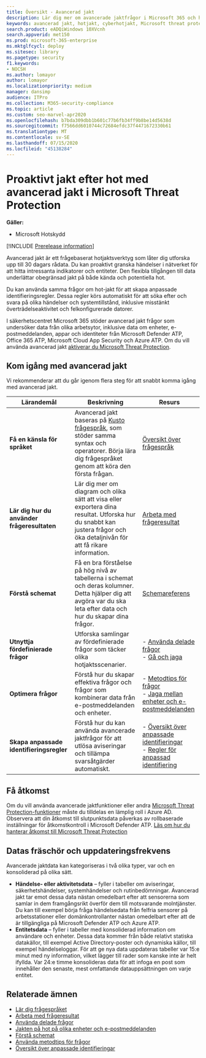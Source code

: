 ```yaml
---
title: Översikt - Avancerad jakt
description: Lär dig mer om avancerade jaktfrågor i Microsoft 365 och hur du använder dem för att proaktivt hitta hot och svagheter i nätverket
keywords: avancerad jakt, hotjakt, cyberhotjakt, Microsoft threat protection, microsoft 365, mtp, m365, sök, fråga, telemetri, anpassade upptäckter, schema, kusto, microsoft 365, Microsoft Threat Protection
search.product: eADQiWindows 10XVcnh
search.appverid: met150
ms.prod: microsoft-365-enterprise
ms.mktglfcycl: deploy
ms.sitesec: library
ms.pagetype: security
f1.keywords:
- NOCSH
ms.author: lomayor
author: lomayor
ms.localizationpriority: medium
manager: dansimp
audience: ITPro
ms.collection: M365-security-compliance
ms.topic: article
ms.custom: seo-marvel-apr2020
ms.openlocfilehash: b7bda309dbb1b601c77b6fb34ff9b8be14d5638d
ms.sourcegitcommit: f7566dd6010744c72684efdc37f4471672330b61
ms.translationtype: MT
ms.contentlocale: sv-SE
ms.lasthandoff: 07/15/2020
ms.locfileid: "45138284"
---
```

# <a name="proactively-hunt-for-threats-with-advanced-hunting-in-microsoft-threat-protection"></a>Proaktivt jakt efter hot med avancerad jakt i Microsoft Threat Protection

**Gäller:**
- Microsoft Hotskydd

[!INCLUDE [Prerelease information](../includes/prerelease.md)]

Avancerad jakt är ett frågebaserat hotjaktsverktyg som låter dig utforska upp till 30 dagars rådata. Du kan proaktivt granska händelser i nätverket för att hitta intressanta indikatorer och entiteter. Den flexibla tillgången till data underlättar obegränsad jakt på både kända och potentiella hot.

Du kan använda samma frågor om hot-jakt för att skapa anpassade identifieringsregler. Dessa regler körs automatiskt för att söka efter och svara på olika händelser och systemtillstånd, inklusive misstänkt överträdelseaktivitet och felkonfigurerade datorer.

I säkerhetscentret Microsoft 365 stöder avancerad jakt frågor som undersöker data från olika arbetsytor, inklusive data om enheter, e-postmeddelanden, appar och identiteter från Microsoft Defender ATP, Office 365 ATP, Microsoft Cloud App Security och Azure ATP. Om du vill använda avancerad jakt [aktiverar du Microsoft Threat Protection](mtp-enable.md).

## <a name="get-started-with-advanced-hunting"></a>Kom igång med avancerad jakt

Vi rekommenderar att du går igenom flera steg för att snabbt komma igång med avancerad jakt.

| Lärandemål | Beskrivning | Resurs |
|--|--|--|
| **Få en känsla för språket** | Avancerad jakt baseras på [Kusto frågespråk](https://docs.microsoft.com/azure/kusto/query/), som stöder samma syntax och operatorer. Börja lära dig frågespråket genom att köra den första frågan. | [Översikt över frågespråk](advanced-hunting-query-language.md) |
| **Lär dig hur du använder frågeresultaten** | Lär dig mer om diagram och olika sätt att visa eller exportera dina resultat. Utforska hur du snabbt kan justera frågor och öka detaljnivån för att få rikare information. | [Arbeta med frågeresultat](advanced-hunting-query-results.md) |
| **Förstå schemat** | Få en bra förståelse på hög nivå av tabellerna i schemat och deras kolumner. Detta hjälper dig att avgöra var du ska leta efter data och hur du skapar dina frågor. | [Schemareferens](advanced-hunting-schema-tables.md) |
| **Utnyttja fördefinierade frågor** | Utforska samlingar av fördefinierade frågor som täcker olika hotjaktsscenarier. | - [Använda delade frågor](advanced-hunting-shared-queries.md)<br>- [Gå och jaga](advanced-hunting-go-hunt.md) |
| **Optimera frågor** | Förstå hur du skapar effektiva frågor och frågor som kombinerar data från e-postmeddelanden och enheter. | - [Metodtips för frågor](advanced-hunting-shared-queries.md) <br>- [Jaga mellan enheter och e-postmeddelanden](advanced-hunting-best-practices.md) |
| **Skapa anpassade identifieringsregler** | Förstå hur du kan använda avancerade jaktfrågor för att utlösa aviseringar och tillämpa svarsåtgärder automatiskt. | - [Översikt över anpassade identifieringar](custom-detections-overview.md)<br>- [Regler för anpassad identifiering](custom-detection-rules.md) |

## <a name="get-access"></a>Få åtkomst
Om du vill använda avancerade jaktfunktioner eller andra [Microsoft Threat Protection-funktioner](microsoft-threat-protection.md) måste du tilldelas en lämplig roll i Azure AD. Observera att din åtkomst till slutpunktsdata påverkas av rollbaserade inställningar för åtkomstkontroll i Microsoft Defender ATP. [Läs om hur du hanterar åtkomst till Microsoft Threat Protection](mtp-permissions.md)

## <a name="data-freshness-and-update-frequency"></a>Datas fräschör och uppdateringsfrekvens
Avancerade jaktdata kan kategoriseras i två olika typer, var och en konsoliderad på olika sätt.

- **Händelse- eller aktivitetsdata** – fyller i tabeller om aviseringar, säkerhetshändelser, systemhändelser och rutinbedömningar. Avancerad jakt tar emot dessa data nästan omedelbart efter att sensorerna som samlar in dem framgångsrikt överför dem till motsvarande molntjänster. Du kan till exempel börja fråga händelsedata från felfria sensorer på arbetsstationer eller domänkontrollanter nästan omedelbart efter att de är tillgängliga på Microsoft Defender ATP och Azure ATP.
- **Entitetsdata** – fyller i tabeller med konsoliderad information om användare och enheter. Dessa data kommer från både relativt statiska datakällor, till exempel Active Directory-poster och dynamiska källor, till exempel händelseloggar. För att ge nya data uppdateras tabeller var 15:e minut med ny information, vilket lägger till rader som kanske inte är helt ifyllda. Var 24:e timme konsolideras data för att infoga en post som innehåller den senaste, mest omfattande datauppsättningen om varje entitet.

## <a name="related-topics"></a>Relaterade ämnen
- [Lär dig frågespråket](advanced-hunting-query-language.md)
- [Arbeta med frågeresultat](advanced-hunting-query-results.md)
- [Använda delade frågor](advanced-hunting-shared-queries.md)
- [Jakten på hot på olika enheter och e-postmeddelanden](advanced-hunting-query-emails-devices.md)
- [Förstå schemat](advanced-hunting-schema-tables.md)
- [Använda metodtips för frågor](advanced-hunting-best-practices.md)
- [Översikt över anpassade identifieringar](custom-detections-overview.md)
